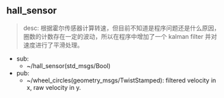 # 

## hall_sensor

> desc: 根据霍尔传感器计算转速，但目前不知道是程序问题还是什么原因，圈数的计数存在一定的波动，所以在程序中增加了一个 kalman filter 并对速度进行了平滑处理。


- sub: 
  - ~/hall_sensor(std_msgs/Bool)
- pub: 
  - ~/wheel_circles(geometry_msgs/TwistStamped): filtered velocity in x, raw velocity in y.